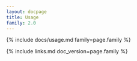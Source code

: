 ```yaml
---
layout: docpage
title: Usage
family: 2.0
---
```


{% include docs/usage.md family=page.family %}

{% include links.md doc_version=page.family %}
